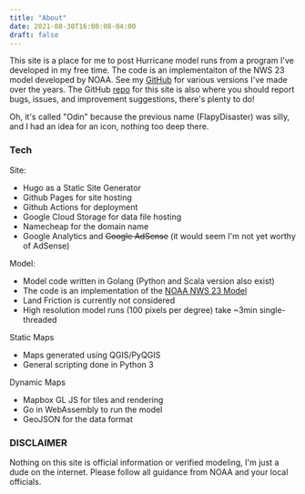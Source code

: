 ```yaml
---
title: "About"
date: 2021-08-30T16:08:08-04:00
draft: false
---
```


This site is a place for me to post Hurricane model runs from a program I've developed in my free time.  The code is an implementaiton of the NWS 23 model developed by NOAA.  See my [GitHub](https://github.com/cliftbar) for various versions I've made over the years.  The GitHub [repo](https://github.com/cliftbar/godin) for this site is also where you should report bugs, issues, and improvement suggestions, there's plenty to do!

Oh, it's called "Odin" because the previous name (FlapyDisaster) was silly, and I had an idea for an icon, nothing too deep there.

### Tech
Site:
- Hugo as a Static Site Generator
- Github Pages for site hosting
- Github Actions for deployment
- Google Cloud Storage for data file hosting
- Namecheap for the domain name
- Google Analytics and ~~Google AdSense~~ (it would seem I'm not yet worthy of AdSense)

Model:
- Model code written in Golang (Python and Scala version also exist)
- The code is an implementation of the [NOAA NWS 23 Model](https://repository.library.noaa.gov/view/noaa/6948)
- Land Friction is currently not considered
- High resolution model runs (100 pixels per degree) take ~3min single-threaded

Static Maps
- Maps generated using QGIS/PyQGIS
- General scripting done in Python 3

Dynamic Maps
- Mapbox GL JS for tiles and rendering
- Go in WebAssembly to run the model
- GeoJSON for the data format

### DISCLAIMER
Nothing on this site is official information or verified modeling, I'm just a dude on the internet.  Please follow all guidance from NOAA and your local officials.
